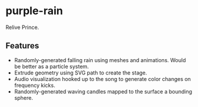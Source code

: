 # purple-rain

Relive Prince.

## Features

- Randomly-generated falling rain using meshes and animations. Would be better as a particle system.
- Extrude geometry using SVG path to create the stage.
- Audio visualization hooked up to the song to generate color changes on frequency kicks.
- Randomly-generated waving candles mapped to the surface a bounding sphere.
